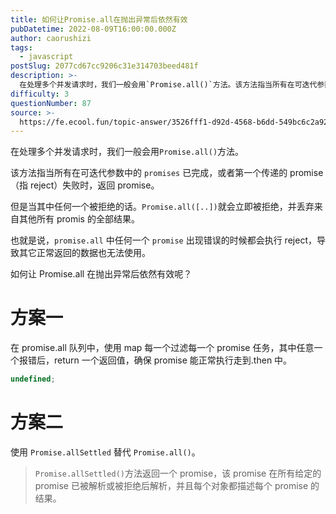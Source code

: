 ```yaml
---
title: 如何让Promise.all在抛出异常后依然有效
pubDatetime: 2022-08-09T16:00:00.000Z
author: caorushizi
tags:
  - javascript
postSlug: 2077cd67cc9206c31e314703beed481f
description: >-
  在处理多个并发请求时，我们一般会用`Promise.all()`方法。该方法指当所有在可迭代参数中的`promises`已完成，或者第一个传递的promise（指reject）失败时，返回promis
difficulty: 3
questionNumber: 87
source: >-
  https://fe.ecool.fun/topic-answer/3526fff1-d92d-4568-b6dd-549bc6c2a92e?orderBy=updateTime&order=desc&tagId=10
---
```


在处理多个并发请求时，我们一般会用`Promise.all()`方法。

该方法指当所有在可迭代参数中的 `promises` 已完成，或者第一个传递的 promise（指 reject）失败时，返回 promise。

但是当其中任何一个被拒绝的话。`Promise.all([..])`就会立即被拒绝，并丢弃来自其他所有 promis 的全部结果。

也就是说，`promise.all` 中任何一个 `promise` 出现错误的时候都会执行 reject，导致其它正常返回的数据也无法使用。

如何让 Promise.all 在抛出异常后依然有效呢？

# 方案一

在 promise.all 队列中，使用 map 每一个过滤每一个 promise 任务，其中任意一个报错后，return 一个返回值，确保 promise 能正常执行走到.then 中。

```typescript
undefined;
```

# 方案二

使用 `Promise.allSettled` 替代 `Promise.all()`。

> `Promise.allSettled()`方法返回一个 promise，该 promise 在所有给定的 promise 已被解析或被拒绝后解析，并且每个对象都描述每个 promise 的结果。
